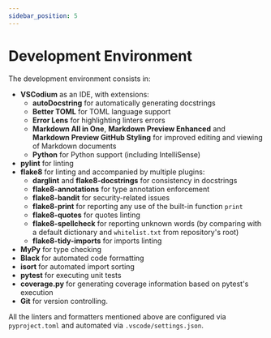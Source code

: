 ```yaml
---
sidebar_position: 5
---
```


# Development Environment

The development environment consists in:
- **VSCodium** as an IDE, with extensions:
    - **autoDocstring** for automatically generating docstrings
    - **Better TOML** for TOML language support
    - **Error Lens** for highlighting linters errors
    - **Markdown All in One**, **Markdown Preview Enhanced** and **Markdown Preview GitHub Styling** for improved editing and viewing of Markdown documents
    - **Python** for Python support (including IntelliSense)
- **pylint** for linting
- **flake8** for linting and accompanied by multiple plugins:
    - **darglint** and **flake8-docstrings** for consistency in docstrings
    - **flake8-annotations** for type annotation enforcement
    - **flake8-bandit** for security-related issues
    - **flake8-print** for reporting any use of the built-in function `print`
    - **flake8-quotes** for quotes linting
    - **flake8-spellcheck** for reporting unknown words (by comparing with a default dictionary and `whitelist.txt` from repository's root)
    - **flake8-tidy-imports** for imports linting
- **MyPy** for type checking
- **Black** for automated code formatting
- **isort** for automated import sorting
- **pytest** for executing unit tests
- **coverage.py** for generating coverage information based on pytest's execution 
- **Git** for version controlling.

All the linters and formatters mentioned above are configured via `pyproject.toml` and automated via `.vscode/settings.json`.